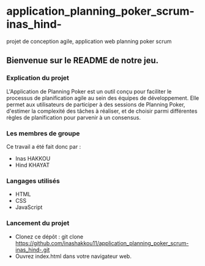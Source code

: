 # application_planning_poker_scrum-inas_hind-
projet de conception agile, application web planning poker scrum

## Bienvenue sur le README de notre jeu.

### Explication du projet
L'Application de Planning Poker est un outil conçu pour faciliter le processus de planification agile au sein des équipes de développement. Elle permet aux utilisateurs de participer à des sessions de Planning Poker, d'estimer la complexité des tâches à réaliser, et de choisir parmi différentes règles de planification pour parvenir à un consensus.
### Les membres de groupe
Ce travail a été fait donc par :

- Inas HAKKOU
- Hind KHAYAT

### Langages utilisés
-	HTML
-	CSS
-	JavaScript

### Lancement du projet
- Clonez ce dépôt : git clone https://github.com/inashakkou11/application_planning_poker_scrum-inas_hind-.git
- Ouvrez index.html dans votre navigateur web.
